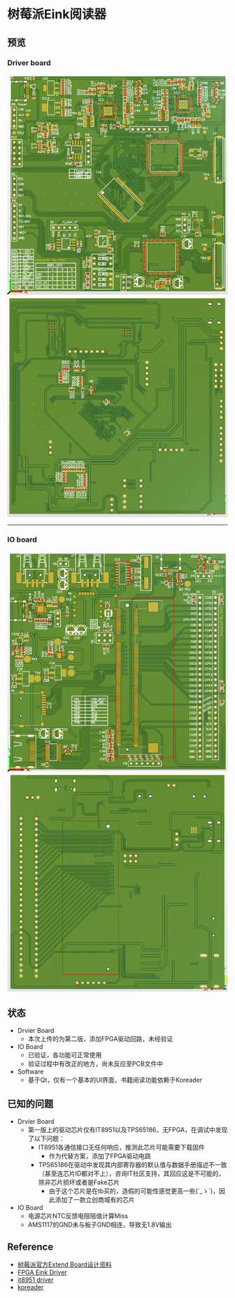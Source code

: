 # 树莓派Eink阅读器
## 预览
### Driver board
![3dView_Front](./hardware/einkDriverBoard/about/3dView_Front.png)
![3dView_Back](./hardware/einkDriverBoard/about/3dView_Back.png)

---

### IO board
![3dView_Front](./hardware/ioBoard/about/3dView_Front.png)
![3dView_Back](./hardware/ioBoard/about/3dView_Back.png)


## 状态
- Drvier Board
   - 本次上传的为第二版，添加FPGA驱动回路，未经验证
- IO Board
   - 已验证，各功能可正常使用
   - 验证过程中有改正的地方，尚未反应至PCB文件中
- Software
   - 基于Qt，仅有一个基本的UI界面，书籍阅读功能依赖于Koreader

## 已知的问题
- Drvier Board
   - 第一版上的驱动芯片仅有IT8951以及TPS65186，无FPGA，在调试中发现了以下问题：
      - IT8951各通信接口无任何响应，推测此芯片可能需要下载固件
         - 作为代替方案，添加了FPGA驱动电路
      - TPS65186在驱动中发现其内部寄存器的默认值与数据手册描述不一致（甚至连芯片ID都对不上），咨询IT社区支持，其回应这是不可能的，除非芯片损坏或者是Fake芯片
         - 由于这个芯片是在tb买的，造假的可能性感觉更高一些(´_ゝ`)，因此添加了一款立创商城有的芯片
- IO Board
    - 电源芯片NTC反馈电阻阻值计算Miss
    - AMS1117的GND未与板子GND相连，导致无1.8V输出

## Reference
- [树莓派官方Extend Board设计资料](https://www.raspberrypi.org/documentation/hardware/computemodule/cm-emmc-flashing.md)
- [FPGA Eink Driver](https://hackaday.io/project/21168-fpga-eink-controller)
- [it8951 driver](https://github.com/julbouln/tinydrm_it8951)
- [koreader](https://github.com/koreader/koreader)